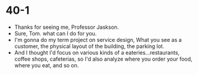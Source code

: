 # 40-1
+ Thanks for seeing me, Professor Jaskson.
+ Sure, Tom. what can I do for you.
+ I'm gonna do my term project on service design, What you see as a customer, the physical layout of the building, the parking lot.
+ And I thought I'd focus on various kinds of a eateries...restaurants, coffee shops, cafeterias, so I'd also analyze where you order your food, where you eat, and so on.